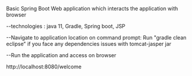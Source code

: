 Basic Spring Boot Web application which interacts the application with browser

--technologies : java 11, Gradle, Spring boot, JSP

--Navigate to application location on command prompt:
Run "gradle clean eclipse" if you face any dependencies issues with tomcat-jasper jar

--Run the application and access on browser

  http://localhost:8080/welcome
